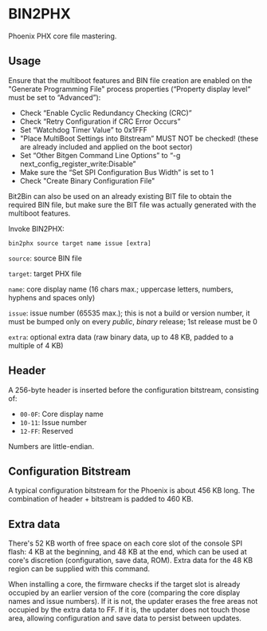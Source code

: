 # BIN2PHX

Phoenix PHX core file mastering.


## Usage

Ensure that the multiboot features and BIN file creation are enabled on the "Generate Programming File" process properties (“Property display level“ must be set to “Advanced”):

* Check “Enable Cyclic Redundancy Checking (CRC)”
* Check “Retry Configuration if CRC Error Occurs”
* Set “Watchdog Timer Value” to 0x1FFF
* "Place MultiBoot Settings into Bitstream” MUST NOT be checked! (these are already included and applied on the boot sector)
* Set “Other Bitgen Command Line Options” to “-g next_config_register_write:Disable”
* Make sure the “Set SPI Configuration Bus Width” is set to 1
* Check "Create Binary Configuration File"

Bit2Bin can also be used on an already existing BIT file to obtain the required BIN file, but make sure the BIT file was actually generated with the multiboot features.

Invoke BIN2PHX:

    bin2phx source target name issue [extra]

`source`: source BIN file

`target`: target PHX file

`name`: core display name (16 chars max.; uppercase letters, numbers, hyphens and spaces only)

`issue`: issue number (65535 max.); this is not a build or version number, it must be bumped only on every *public*, *binary* release; 1st release must be 0

`extra`: optional extra data (raw binary data, up to 48 KB, padded to a multiple of 4 KB)


## Header

A 256-byte header is inserted before the configuration bitstream, consisting of:

* `00-0F`: Core display name
* `10-11`: Issue number
* `12-FF`: Reserved

Numbers are little-endian.


## Configuration Bitstream

A typical configuration bitstream for the Phoenix is about 456 KB long. The combination of header + bitstream is padded to 460 KB.


## Extra data

There's 52 KB worth of free space on each core slot of the console SPI flash: 4 KB at the beginning, and 48 KB at the end, which can be used at core's discretion (configuration, save data, ROM). Extra data for the 48 KB region can be supplied with this command.

When installing a core, the firmware checks if the target slot is already occupied by an earlier version of the core (comparing the core display names and issue numbers). If it is not, the updater erases the free areas not occupied by the extra data to FF. If it is, the updater does not touch those area, allowing configuration and save data to persist between updates.
